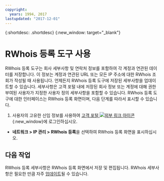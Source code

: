 ```yaml
---
copyright:
  years: 1994, 2017
lastupdated: "2017-12-01"
---
```


{:shortdesc: .shortdesc}
{:new_window: target="_blank"}

# RWhois 등록 도구 사용

RWhois 등록 도구는 회사 세부사항 및 연락처 정보를 포함하여 각 계정과 연관된 데이터를 저장합니다. 이 정보는 계정과 연관된 URL 또는 모든 IP 주소에 대한 RWhois 조회가 작성될 때 사용됩니다. 언제든지 RWhois 등록 도구에 저장된 세부사항을 업데이트할 수 있습니다. 세부사항은 고객 포털 내에 저장된 회사 정보 또는 계정에 대해 권한 부여된 사용자가 지정한 사용자 정의 세부사항을 포함할 수 있습니다. RWhois 등록 도구에 대한 인터페이스는 RWhois 등록 화면이며, 다음 단계를 따라서 표시할 수 있습니다. 

1. 사용자의 고유한 신임 정보를 사용하여 [고객 포털 ![외부 링크 아이콘](../../icons/launch-glyph.svg "외부 링크 아이콘")](https://control.softlayer.com/){:new_window}에 로그인하십시오. 
* **네트워크 > IP 관리 > RWhois 등록**을 선택하여 RWhois 등록 화면을 표시하십시오. 

## 다음 작업

RWhois 등록 세부사항은 RWhois 등록 화면에서 저장 및 편집됩니다. RWhois 세부사항은 필요한 만큼 자주 [업데이트](update-rwhois.html)될 수 있습니다. 
